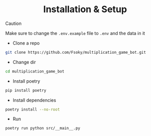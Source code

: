 <h1 align="center">Installation & Setup</h1>

> [!CAUTION]
> Make sure to change the `.env.example` file to `.env` and the data in it

- Clone a repo
```bash
git clone https://github.com/Fsoky/multiplication_game_bot.git
```
- Change dir
```bash
cd multiplication_game_bot
```
- Install poetry
```bash
pip install poetry
```
- Install dependencies
```bash
poetry install --no-root
```
- Run
```bash
poetry run python src/__main__.py
```